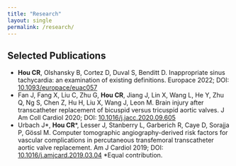 ```yaml
---
title: "Research"
layout: single
permalink: /research/
---
```


##  Selected Publications 
* **Hou CR**, Olshansky B, Cortez D, Duval S, Benditt D. Inappropriate sinus tachycardia: an examination of existing definitions. Europace 2022; DOI: [10.1093/europace/euac057](https://doi.org/10.1093/europace/euac057)
* Fan J, Fang X, Liu C, Zhu G, **Hou CR**, Jiang J, Lin X, Wang L, He Y, Zhu Q, Ng S, Chen Z, Hu H, Liu X, Wang J, Leon M. Brain injury after transcatheter replacement of bicuspid versus tricuspid aortic valves. J Am Coll Cardiol 2020; DOI: [10.1016/j.jacc.2020.09.605](https://doi.org/10.1016/j.jacc.2020.09.605)
* Urbach J\*, **Hou CR**\*, Lesser J, Stanberry L, Garberich R, Caye D, Sorajja P, Gössl M. Computer tomographic angiography-derived risk factors for vascular complications in percutaneous transfemoral transcatheter aortic valve replacement. Am J Cardiol 2019; DOI: [10.1016/j.amjcard.2019.03.04](https://doi.org/10.1016/j.amjcard.2019.03.04) \*Equal contribution.
